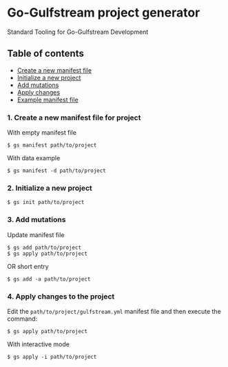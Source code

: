 # Go-Gulfstream project generator
Standard Tooling for Go-Gulfstream Development

## Table of contents
- [Create a new manifest file](#1-create-a-new-manifest-file-for-project)
- [Initialize a new project](#2-initialize-a-new-project)
- [Add mutations](#3-add-mutations)
- [Apply changes](#4-apply-changes-to-the-project)
- [Example manifest file](docs/manifest.md)

### 1. Create a new manifest file for project
With empty manifest file
```shell script
$ gs manifest path/to/project
```

With data example
```shell script
$ gs manifest -d path/to/project 
```

### 2. Initialize a new project
```shell script
$ gs init path/to/project
```

### 3. Add mutations
Update manifest file
```shell script
$ gs add path/to/project
$ gs apply path/to/project
```
OR short entry
```shell script
$ gs add -a path/to/project 
```

### 4. Apply changes to the project
Edit the ```path/to/project/gulfstream.yml``` manifest file and then execute the command:
```shell script
$ gs apply path/to/project  
```

With interactive mode
```shell script
$ gs apply -i path/to/project  
```